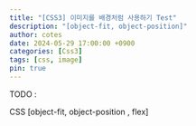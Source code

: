 ```yaml
---
title: "[CSS3] 이미지를 배경처럼 사용하기 Test"
description: "[object-fit, object-position]"
author: cotes
date: 2024-05-29 17:00:00 +0900
categories: [Css3]
tags: [css, image]
pin: true
---
```


TODO :

CSS [object-fit, object-position , flex]



